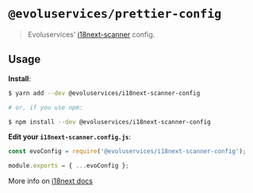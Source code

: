 # `@evoluservices/prettier-config`

> Evoluservices' [i18next-scanner](https://www.i18next.com/) config.

## Usage

**Install**:

```bash
$ yarn add --dev @evoluservices/i18next-scanner-config

# or, if you use npm:

$ npm install --dev @evoluservices/i18next-scanner-config
```

**Edit your `i18next-scanner.config.js`**:

```javascript
const evoConfig = require('@evoluservices/i18next-scanner-config');

module.exports = { ...evoConfig };
```

More info on [i18next docs](https://www.i18next.com/overview/configuration-options)
